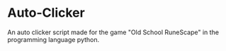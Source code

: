# Auto-Clicker
An auto clicker script made for the game "Old School RuneScape" in the programming language python.
